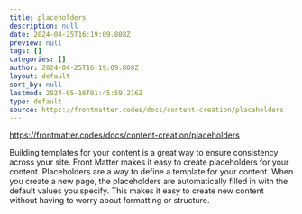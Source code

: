 ```yaml
---
title: placeholders
description: null
date: 2024-04-25T16:19:09.808Z
preview: null
tags: []
categories: []
author: 2024-04-25T16:19:09.808Z
layout: default
sort_by: null
lastmod: 2024-05-16T01:45:59.216Z
type: default
source: https://frontmatter.codes/docs/content-creation/placeholders
---
```


https://frontmatter.codes/docs/content-creation/placeholders

Building templates for your content is a great way to ensure consistency across your site. Front Matter makes it easy to create placeholders for your content. Placeholders are a way to define a template for your content. When you create a new page, the placeholders are automatically filled in with the default values you specify. This makes it easy to create new content without having to worry about formatting or structure.

